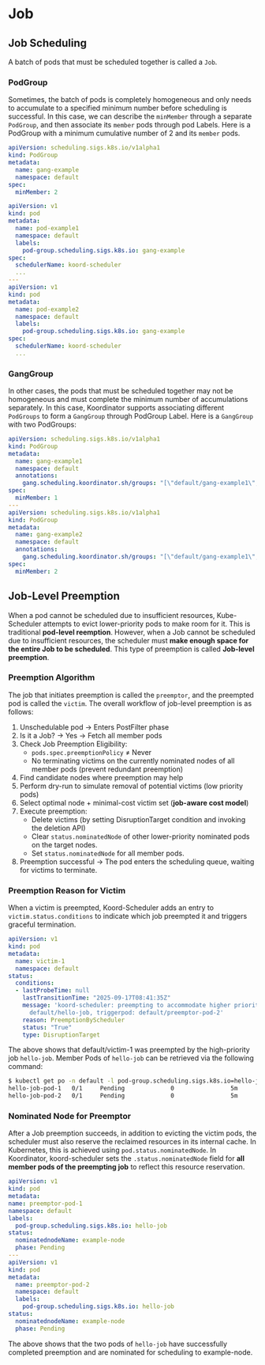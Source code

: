 # Job

## Job Scheduling

A batch of pods that must be scheduled together is called a `Job`. 

### PodGroup
Sometimes, the batch of pods is completely homogeneous and only needs to accumulate to a specified minimum number before scheduling is successful. In this case, we can describe the `minMember` through a separate `PodGroup`, and then associate its `member` pods through pod Labels. Here is a PodGroup with a minimum cumulative number of 2 and its `member` pods.

```yaml
apiVersion: scheduling.sigs.k8s.io/v1alpha1
kind: PodGroup
metadata:
  name: gang-example
  namespace: default
spec:
  minMember: 2
```
```yaml
apiVersion: v1
kind: pod
metadata:
  name: pod-example1
  namespace: default
  labels:
    pod-group.scheduling.sigs.k8s.io: gang-example
spec:
  schedulerName: koord-scheduler
  ...
---
apiVersion: v1
kind: pod
metadata:
  name: pod-example2
  namespace: default
  labels:
    pod-group.scheduling.sigs.k8s.io: gang-example
spec:
  schedulerName: koord-scheduler
  ...
```
### GangGroup
In other cases, the pods that must be scheduled together may not be homogeneous and must complete the minimum number of accumulations separately. In this case, Koordinator supports associating different `PodGroups` to form a `GangGroup` through PodGroup Label. Here is a `GangGroup` with two PodGroups:

```yaml
apiVersion: scheduling.sigs.k8s.io/v1alpha1
kind: PodGroup
metadata:
  name: gang-example1
  namespace: default
  annotations:
    gang.scheduling.koordinator.sh/groups: "[\"default/gang-example1\", \"default/gang-example2\"]"
spec:
  minMember: 1
---
apiVersion: scheduling.sigs.k8s.io/v1alpha1
kind: PodGroup
metadata:
  name: gang-example2
  namespace: default
  annotations:
    gang.scheduling.koordinator.sh/groups: "[\"default/gang-example1\", \"default/gang-example2\"]"
spec:
  minMember: 2
```


## Job-Level Preemption

When a pod cannot be scheduled due to insufficient resources, Kube-Scheduler attempts to evict lower-priority pods to make room for it. This is traditional **pod-level reemption**. However, when a Job cannot be scheduled due to insufficient resources, the scheduler must **make enough space for the entire Job to be scheduled**. This type of preemption is called **Job-level preemption**.

### Preemption Algorithm

The job that initiates preemption is called the `preemptor`, and the preempted pod is called the `victim`. The overall workflow of job-level preemption is as follows:
1. Unschedulable pod → Enters PostFilter phase
2. Is it a Job? → Yes → Fetch all member pods
3. Check Job Preemption Eligibility:
   - `pods.spec.preemptionPolicy` ≠ Never
   - No terminating victims on the currently nominated nodes of all member pods (prevent redundant preemption)
4. Find candidate nodes where preemption may help
5. Perform dry-run to simulate removal of potential victims (low priority pods)
6. Select optimal node + minimal-cost victim set (**job-aware cost model**)
7. Execute preemption:
   - Delete victims (by setting DisruptionTarget condition and invoking the deletion API)
   - Clear `status.nominatedNode` of other lower-priority nominated pods on the target nodes.
   - Set `status.nominatedNode` for all member pods.
8. Preemption successful → The pod enters the scheduling queue, waiting for victims to terminate.


### Preemption Reason for Victim
When a victim is preempted, Koord-Scheduler adds an entry to `victim.status.conditions` to indicate which job preempted it and triggers graceful termination. 

```yaml
apiVersion: v1
kind: pod
metadata:
  name: victim-1
  namespace: default
status:
  conditions:
  - lastProbeTime: null
    lastTransitionTime: "2025-09-17T08:41:35Z"
    message: 'koord-scheduler: preempting to accommodate higher priority pods, preemptor:
      default/hello-job, triggerpod: default/preemptor-pod-2'
    reason: PreemptionByScheduler
    status: "True"
    type: DisruptionTarget
```

The above shows that default/victim-1 was preempted by the high-priority job `hello-job`. Member Pods of `hello-job` can be retrieved via the following command:
```bash
$ kubectl get po -n default -l pod-group.scheduling.sigs.k8s.io=hello-job
hello-job-pod-1   0/1     Pending             0                5m
hello-job-pod-2   0/1     Pending             0                5m
```
### Nominated Node for Preemptor


After a Job preemption succeeds, in addition to evicting the victim pods, the scheduler must also reserve the reclaimed resources in its internal cache. In Kubernetes, this is achieved using `pod.status.nominatedNode`. In Koordinator, koord-scheduler sets the `.status.nominatedNode` field for **all member pods of the preempting job** to reflect this resource reservation.

```yaml
apiVersion: v1
kind: pod
metadata:
name: preemptor-pod-1
namespace: default
labels:
  pod-group.scheduling.sigs.k8s.io: hello-job
status:
  nominatednodeName: example-node
  phase: Pending
---
apiVersion: v1
kind: pod
metadata:
  name: preemptor-pod-2
  namespace: default
  labels:
    pod-group.scheduling.sigs.k8s.io: hello-job
status:
  nominatednodeName: example-node
  phase: Pending
```

The above shows that the two pods of `hello-job` have successfully completed preemption and are nominated for scheduling to example-node.
